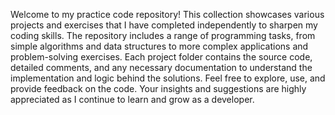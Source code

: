 Welcome to my practice code repository! This collection showcases various projects and exercises that I have completed independently to sharpen my coding skills. The repository includes a range of programming tasks, from simple algorithms and data structures to more complex applications and problem-solving exercises. Each project folder contains the source code, detailed comments, and any necessary documentation to understand the implementation and logic behind the solutions. Feel free to explore, use, and provide feedback on the code. Your insights and suggestions are highly appreciated as I continue to learn and grow as a developer. 
